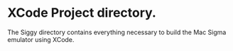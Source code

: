 # XCode Project directory.
The Siggy directory contains everything necessary to build the Mac Sigma emulator using XCode.
